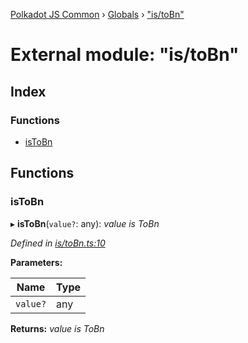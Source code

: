 [Polkadot JS Common](../README.md) › [Globals](../globals.md) › ["is/toBn"](_is_tobn_.md)

# External module: "is/toBn"

## Index

### Functions

* [isToBn](_is_tobn_.md#istobn)

## Functions

###  isToBn

▸ **isToBn**(`value?`: any): *value is ToBn*

*Defined in [is/toBn.ts:10](https://github.com/polkadot-js/common/blob/68a8bcb7/packages/util/src/is/toBn.ts#L10)*

**Parameters:**

Name | Type |
------ | ------ |
`value?` | any |

**Returns:** *value is ToBn*
